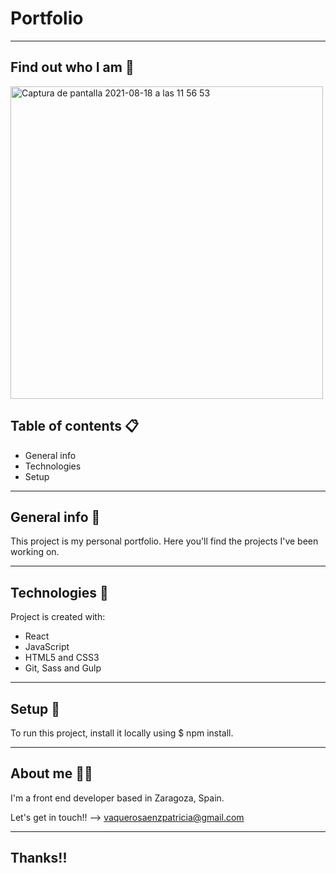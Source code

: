
# Portfolio
---------------------
## Find out who I am :hatched_chick:
<img width="500" alt="Captura de pantalla 2021-08-18 a las 11 56 53" src="https://user-images.githubusercontent.com/81591304/129878731-7dbd17ce-fe42-494e-ae12-b5b1c252504b.png">


## Table of contents :clipboard:
* General info
* Technologies
* Setup

---------------------

## General info :page_facing_up:
This project is my personal portfolio. Here you'll find the projects I've been working on.

----------------------
	
## Technologies :hammer:
Project is created with:
* React
* JavaScript
* HTML5 and CSS3
* Git, Sass and Gulp

----------------
	
## Setup :floppy_disk:
To run this project, install it locally using $ npm install.

--------------------

## About me :woman_technologist:

I'm a front end developer based in Zaragoza, Spain.

Let's get in touch!! -->  vaquerosaenzpatricia@gmail.com 

------------

## Thanks!!
